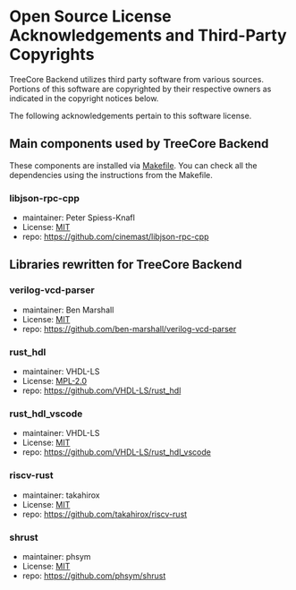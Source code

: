 # Open Source License Acknowledgements and Third-Party Copyrights

TreeCore Backend utilizes third party software from various sources. Portions of this software are copyrighted by their respective owners as indicated in the copyright notices below.

The following acknowledgements pertain to this software license.

## Main components used by TreeCore Backend
These components are installed via [Makefile](./Makefile). You can check all the dependencies using the instructions from the Makefile.

###  libjson-rpc-cpp
* maintainer: Peter Spiess-Knafl
* License: [MIT](https://github.com/cinemast/libjson-rpc-cpp/blob/master/LICENSE.txt)
* repo: https://github.com/cinemast/libjson-rpc-cpp

## Libraries rewritten for TreeCore Backend

### verilog-vcd-parser
* maintainer: Ben Marshall
* License: [MIT](https://github.com/ben-marshall/verilog-vcd-parser/blob/master/LICENSE.txt)
* repo: https://github.com/ben-marshall/verilog-vcd-parser

### rust_hdl
* maintainer: VHDL-LS
* License: [MPL-2.0](https://github.com/VHDL-LS/rust_hdl/blob/master/LICENSE.txt)
* repo: https://github.com/VHDL-LS/rust_hdl

### rust_hdl_vscode
* maintainer: VHDL-LS
* License: [MIT](https://github.com/VHDL-LS/rust_hdl_vscode/blob/master/LICENSE)
* repo: https://github.com/VHDL-LS/rust_hdl_vscode

### riscv-rust
* maintainer: takahirox
* License: [MIT](https://github.com/takahirox/riscv-rust/blob/master/LICENSE)
* repo: https://github.com/takahirox/riscv-rust

### shrust
* maintainer: phsym
* License: [MIT](https://github.com/phsym/shrust/blob/master/LICENSE)
* repo: https://github.com/phsym/shrust